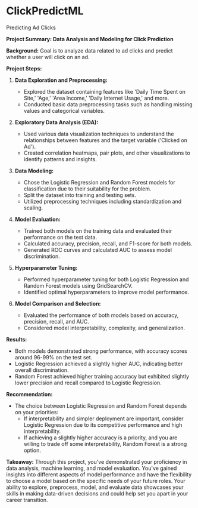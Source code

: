 # ClickPredictML
Predicting Ad Clicks

**Project Summary: Data Analysis and Modeling for Click Prediction**

**Background:**
Goal is to analyze data related to ad clicks and predict whether a user will click on an ad.

**Project Steps:**

1. **Data Exploration and Preprocessing:**
   - Explored the dataset containing features like 'Daily Time Spent on Site,' 'Age,' 'Area Income,' 'Daily Internet Usage,' and more.
   - Conducted basic data preprocessing tasks such as handling missing values and categorical variables.

2. **Exploratory Data Analysis (EDA):**
   - Used various data visualization techniques to understand the relationships between features and the target variable ('Clicked on Ad').
   - Created correlation heatmaps, pair plots, and other visualizations to identify patterns and insights.

3. **Data Modeling:**
   - Chose the Logistic Regression and Random Forest models for classification due to their suitability for the problem.
   - Split the dataset into training and testing sets.
   - Utilized preprocessing techniques including standardization and scaling.

4. **Model Evaluation:**
   - Trained both models on the training data and evaluated their performance on the test data.
   - Calculated accuracy, precision, recall, and F1-score for both models.
   - Generated ROC curves and calculated AUC to assess model discrimination.

5. **Hyperparameter Tuning:**
   - Performed hyperparameter tuning for both Logistic Regression and Random Forest models using GridSearchCV.
   - Identified optimal hyperparameters to improve model performance.

6. **Model Comparison and Selection:**
   - Evaluated the performance of both models based on accuracy, precision, recall, and AUC.
   - Considered model interpretability, complexity, and generalization.

**Results:**
- Both models demonstrated strong performance, with accuracy scores around 96-99% on the test set.
- Logistic Regression achieved a slightly higher AUC, indicating better overall discrimination.
- Random Forest achieved higher training accuracy but exhibited slightly lower precision and recall compared to Logistic Regression.

**Recommendation:**
- The choice between Logistic Regression and Random Forest depends on your priorities:
  - If interpretability and simpler deployment are important, consider Logistic Regression due to its competitive performance and high interpretability.
  - If achieving a slightly higher accuracy is a priority, and you are willing to trade off some interpretability, Random Forest is a strong option.

**Takeaway:**
Through this project, you've demonstrated your proficiency in data analysis, machine learning, and model evaluation. You've gained insights into different aspects of model performance and have the flexibility to choose a model based on the specific needs of your future roles. Your ability to explore, preprocess, model, and evaluate data showcases your skills in making data-driven decisions and could help set you apart in your career transition.
